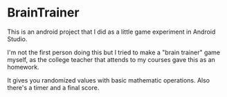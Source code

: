 # BrainTrainer
This is an android project that I did as a little game experiment in Android Studio.

I'm not the first person doing this but I tried to make a "brain trainer" game myself, as the college teacher that attends to my courses gave this as an homework.

It gives you randomized values with basic mathematic operations. Also there's a timer and a final score.
